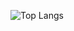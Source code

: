![Top Langs](https://github-readme-stats.vercel.app/api/top-langs/?username=laraflopes&layout=compact&theme=radical)


